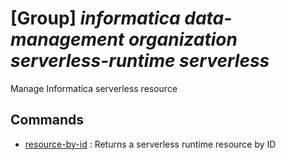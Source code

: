 # [Group] _informatica data-management organization serverless-runtime serverless_

Manage Informatica serverless resource

## Commands

- [resource-by-id](/Commands/informatica/data-management/organization/serverless-runtime/serverless/_resource-by-id.md)
: Returns a serverless runtime resource by ID
